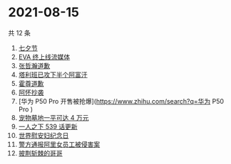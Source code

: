 # 2021-08-15

共 12 条

<!-- BEGIN -->
<!-- 最后更新时间 Sun Aug 15 2021 07:05:22 GMT+0800 (China Standard Time) -->

1. [七夕节](https://www.zhihu.com/search?q=七夕)
1. [EVA 终上线流媒体](https://www.zhihu.com/search?q=eva)
1. [张哲瀚道歉](https://www.zhihu.com/search?q=张哲瀚)
1. [塔利班已攻下半个阿富汗](https://www.zhihu.com/search?q=塔利班)
1. [霍尊道歉](https://www.zhihu.com/search?q=霍尊)
1. [阿怀抄袭](https://www.zhihu.com/search?q=阿怀)
1. [华为 P50 Pro 开售被抢爆](https://www.zhihu.com/search?q=华为 P50 Pro )
1. [宠物墓地一平可达 4 万元](https://www.zhihu.com/search?q=宠物墓地)
1. [一人之下 539 话更新](https://www.zhihu.com/search?q=一人之下)
1. [世界慰安妇纪念日](https://www.zhihu.com/search?q=慰安妇纪念日)
1. [警方通报阿里女员工被侵害案](https://www.zhihu.com/search?q=阿里女员工)
1. [披荆斩棘的哥哥](https://www.zhihu.com/search?q=披荆斩棘的哥哥)

<!-- END -->
